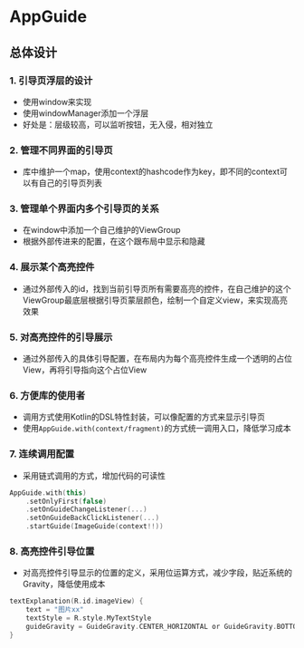 # AppGuide

## 总体设计

### 1. 引导页浮层的设计

* 使用window来实现
* 使用windowManager添加一个浮层
* 好处是：层级较高，可以监听按钮，无入侵，相对独立

### 2. 管理不同界面的引导页
* 库中维护一个map，使用context的hashcode作为key，即不同的context可以有自己的引导页列表
 
### 3. 管理单个界面内多个引导页的关系
* 在window中添加一个自己维护的ViewGroup
* 根据外部传进来的配置，在这个跟布局中显示和隐藏

### 4. 展示某个高亮控件
* 通过外部传入的id，找到当前引导页所有需要高亮的控件，在自己维护的这个ViewGroup最底层根据引导页蒙层颜色，绘制一个自定义view，来实现高亮效果

### 5. 对高亮控件的引导展示	
* 通过外部传入的具体引导配置，在布局内为每个高亮控件生成一个透明的占位View，再将引导指向这个占位View

### 6. 方便库的使用者
* 调用方式使用Kotlin的DSL特性封装，可以像配置的方式来显示引导页
* 使用`AppGuide.with(context/fragment)`的方式统一调用入口，降低学习成本

### 7. 连续调用配置
* 采用链式调用的方式，增加代码的可读性

```kotlin
AppGuide.with(this)
	.setOnlyFirst(false)
	.setOnGuideChangeListener(...)
	.setOnGuideBackClickListener(...)
	.startGuide(ImageGuide(context!!))
```

### 8. 高亮控件引导位置
* 对高亮控件引导显示的位置的定义，采用位运算方式，减少字段，贴近系统的Gravity，降低使用成本

```kotlin
textExplanation(R.id.imageView) {
    text = "图片xx"
    textStyle = R.style.MyTextStyle
    guideGravity = GuideGravity.CENTER_HORIZONTAL or GuideGravity.BOTTOM
}
```